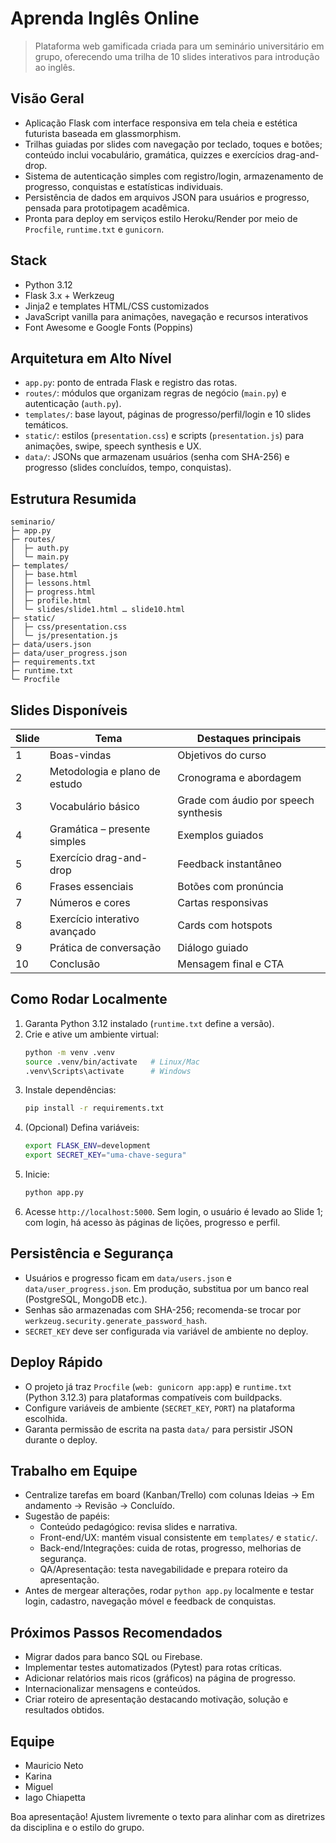 # Aprenda Inglês Online

> Plataforma web gamificada criada para um seminário universitário em grupo, oferecendo uma trilha de 10 slides interativos para introdução ao inglês.

## Visão Geral
- Aplicação Flask com interface responsiva em tela cheia e estética futurista baseada em glassmorphism.
- Trilhas guiadas por slides com navegação por teclado, toques e botões; conteúdo inclui vocabulário, gramática, quizzes e exercícios drag-and-drop.
- Sistema de autenticação simples com registro/login, armazenamento de progresso, conquistas e estatísticas individuais.
- Persistência de dados em arquivos JSON para usuários e progresso, pensada para prototipagem acadêmica.
- Pronta para deploy em serviços estilo Heroku/Render por meio de `Procfile`, `runtime.txt` e `gunicorn`.

## Stack
- Python 3.12
- Flask 3.x + Werkzeug
- Jinja2 e templates HTML/CSS customizados
- JavaScript vanilla para animações, navegação e recursos interativos
- Font Awesome e Google Fonts (Poppins)

## Arquitetura em Alto Nível
- `app.py`: ponto de entrada Flask e registro das rotas.
- `routes/`: módulos que organizam regras de negócio (`main.py`) e autenticação (`auth.py`).
- `templates/`: base layout, páginas de progresso/perfil/login e 10 slides temáticos.
- `static/`: estilos (`presentation.css`) e scripts (`presentation.js`) para animações, swipe, speech synthesis e UX.
- `data/`: JSONs que armazenam usuários (senha com SHA-256) e progresso (slides concluídos, tempo, conquistas).

## Estrutura Resumida
```
seminario/
├─ app.py
├─ routes/
│  ├─ auth.py
│  └─ main.py
├─ templates/
│  ├─ base.html
│  ├─ lessons.html
│  ├─ progress.html
│  ├─ profile.html
│  └─ slides/slide1.html … slide10.html
├─ static/
│  ├─ css/presentation.css
│  └─ js/presentation.js
├─ data/users.json
├─ data/user_progress.json
├─ requirements.txt
├─ runtime.txt
└─ Procfile
```

## Slides Disponíveis
| Slide | Tema                               | Destaques principais                   |
|-------|------------------------------------|----------------------------------------|
| 1     | Boas-vindas                        | Objetivos do curso                     |
| 2     | Metodologia e plano de estudo      | Cronograma e abordagem                 |
| 3     | Vocabulário básico                 | Grade com áudio por speech synthesis   |
| 4     | Gramática – presente simples       | Exemplos guiados                       |
| 5     | Exercício drag-and-drop            | Feedback instantâneo                   |
| 6     | Frases essenciais                  | Botões com pronúncia                   |
| 7     | Números e cores                    | Cartas responsivas                     |
| 8     | Exercício interativo avançado      | Cards com hotspots                     |
| 9     | Prática de conversação             | Diálogo guiado                         |
| 10    | Conclusão                          | Mensagem final e CTA                   |

## Como Rodar Localmente
1. Garanta Python 3.12 instalado (`runtime.txt` define a versão).
2. Crie e ative um ambiente virtual:
   ```bash
   python -m venv .venv
   source .venv/bin/activate   # Linux/Mac
   .venv\Scripts\activate      # Windows
   ```
3. Instale dependências:
   ```bash
   pip install -r requirements.txt
   ```
4. (Opcional) Defina variáveis:
   ```bash
   export FLASK_ENV=development
   export SECRET_KEY="uma-chave-segura"
   ```
5. Inicie:
   ```bash
   python app.py
   ```
6. Acesse `http://localhost:5000`. Sem login, o usuário é levado ao Slide 1; com login, há acesso às páginas de lições, progresso e perfil.

## Persistência e Segurança
- Usuários e progresso ficam em `data/users.json` e `data/user_progress.json`. Em produção, substitua por um banco real (PostgreSQL, MongoDB etc.).
- Senhas são armazenadas com SHA-256; recomenda-se trocar por `werkzeug.security.generate_password_hash`.
- `SECRET_KEY` deve ser configurada via variável de ambiente no deploy.

## Deploy Rápido
- O projeto já traz `Procfile` (`web: gunicorn app:app`) e `runtime.txt` (Python 3.12.3) para plataformas compatíveis com buildpacks.
- Configure variáveis de ambiente (`SECRET_KEY`, `PORT`) na plataforma escolhida.
- Garanta permissão de escrita na pasta `data/` para persistir JSON durante o deploy.

## Trabalho em Equipe
- Centralize tarefas em board (Kanban/Trello) com colunas Ideias → Em andamento → Revisão → Concluído.
- Sugestão de papéis:
  - Conteúdo pedagógico: revisa slides e narrativa.
  - Front-end/UX: mantém visual consistente em `templates/` e `static/`.
  - Back-end/Integrações: cuida de rotas, progresso, melhorias de segurança.
  - QA/Apresentação: testa navegabilidade e prepara roteiro da apresentação.
- Antes de mergear alterações, rodar `python app.py` localmente e testar login, cadastro, navegação móvel e feedback de conquistas.

## Próximos Passos Recomendados
- Migrar dados para banco SQL ou Firebase.
- Implementar testes automatizados (Pytest) para rotas críticas.
- Adicionar relatórios mais ricos (gráficos) na página de progresso.
- Internacionalizar mensagens e conteúdos.
- Criar roteiro de apresentação destacando motivação, solução e resultados obtidos.

## Equipe
- Mauricio Neto
- Karina
- Miguel
- Iago Chiapetta

Boa apresentação! Ajustem livremente o texto para alinhar com as diretrizes da disciplina e o estilo do grupo.
